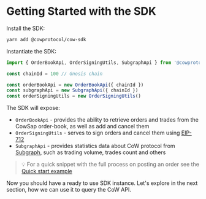 # Getting Started with the SDK

Install the SDK:

```bash
yarn add @cowprotocol/cow-sdk
```

Instantiate the SDK:

```javascript
import { OrderBookApi, OrderSigningUtils, SubgraphApi } from '@cowprotocol/cow-sdk'

const chainId = 100 // Gnosis chain

const orderBookApi = new OrderBookApi({ chainId })
const subgraphApi = new SubgraphApi({ chainId })
const orderSigningUtils = new OrderSigningUtils()
```

The SDK will expose:

- `OrderBookApi` - provides the ability to retrieve orders and trades from the CowSap order-book, as well as add and cancel them
- `OrderSigningUtils` - serves to sign orders and cancel them using [EIP-712](https://eips.ethereum.org/EIPS/eip-712)
- `SubgraphApi` - provides statistics data about CoW protocol from [Subgraph](https://github.com/cowprotocol/subgraph), such as trading volume, trades count and others

> 💡 For a quick snippet with the full process on posting an order see the [Quick start example](https://github.com/cowprotocol/cow-sdk/blob/main/examples/cra/src/pages/quickStart/index.tsx)

Now you should have a ready to use SDK instance. Let's explore in the next section, how we can use it to query the CoW API.

